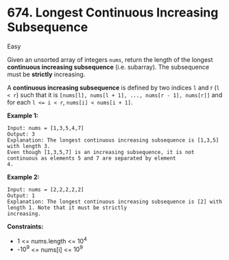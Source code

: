 # 674. Longest Continuous Increasing Subsequence

Easy

Given an unsorted array of integers `nums`, return the length of the longest **continuous increasing subsequence** (i.e. subarray). The subsequence must be **strictly** increasing.

A **continuous increasing subsequence** is defined by two indices `l` and r (`l < r`) such that it is `[nums[l], nums[l + 1], ..., nums[r - 1], nums[r]]` and for each `l <= i < r`, `nums[i] < nums[i + 1]`.

 

**Example 1:**
```
Input: nums = [1,3,5,4,7]
Output: 3
Explanation: The longest continuous increasing subsequence is [1,3,5] with length 3.
Even though [1,3,5,7] is an increasing subsequence, it is not continuous as elements 5 and 7 are separated by element
4.
```
**Example 2:**
```
Input: nums = [2,2,2,2,2]
Output: 1
Explanation: The longest continuous increasing subsequence is [2] with length 1. Note that it must be strictly
increasing.
``` 

**Constraints:**

- 1 <= nums.length <= $10^4$
- -$10^9$ <= nums[i] <= $10^9$